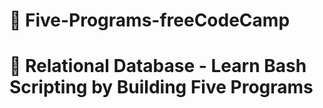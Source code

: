 # 📖 Five-Programs-freeCodeCamp
# 👣 Relational Database - Learn Bash Scripting by Building Five Programs





